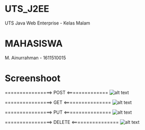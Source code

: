 # UTS_J2EE
UTS Java Web Enterprise - Kelas Malam

# MAHASISWA
M. Ainurrahman - 1611510015

# Screenshoot

================> POST <============== 
![alt text](https://github.com/enobyte/UTS_J2EE/blob/master/screenshoot/POST.png)

================> GET <================ 
![alt text](https://github.com/enobyte/UTS_J2EE/blob/master/screenshoot/GET.png)

================> PUT <================ 
![alt text](https://github.com/enobyte/UTS_J2EE/blob/master/screenshoot/PUT.png)

================> DELETE <================ 
![alt text](https://github.com/enobyte/UTS_J2EE/blob/master/screenshoot/DELETE.png)


